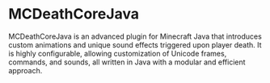# MCDeathCoreJava
MCDeathCoreJava is an advanced plugin for Minecraft Java that introduces custom animations and unique sound effects triggered upon player death. It is highly configurable, allowing customization of Unicode frames, commands, and sounds, all written in Java with a modular and efficient approach.
